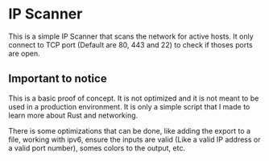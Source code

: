 # IP Scanner

This is a simple IP Scanner that scans the network for active hosts. It only connect to TCP port (Default are 80, 443 and 22) to check if thoses ports are open.

## Important to notice

This is a basic proof of concept. It is not optimized and it is not meant to be used in a production environment. It is only a simple script that I made to learn more about Rust and networking.

There is some optimizations that can be done, like adding the export to a file, working with ipv6, ensure the inputs are valid (Like a valid IP address or a valid port number), somes colors to the output, etc.
